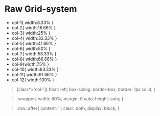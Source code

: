 # Raw Grid-system

* col-1{ width:8.33% }
* col-2{ width:16.66% }
* col-3{ width:25% }
* col-4{ width:33.33% }
* col-5{ width:41.66% }
* col-6{ width:50% }
* col-7{ width:58.33% }
* col-8{ width:66.66% }
* col-9{width:75% }
* col-10{ width:83.33% }
* col-11{ width:91.66% }
* col-12{ width:100% }


>  [class*='col-']{
 	float: left;
 	box-sizing: border-box;
 	border: 1px solid;
 }


> .wrapper{
	width: 80%;
	margin: 0 auto;
	height: auto;
}

> .row::after{
	content: '';
	clear: both;
	display: block;
}
